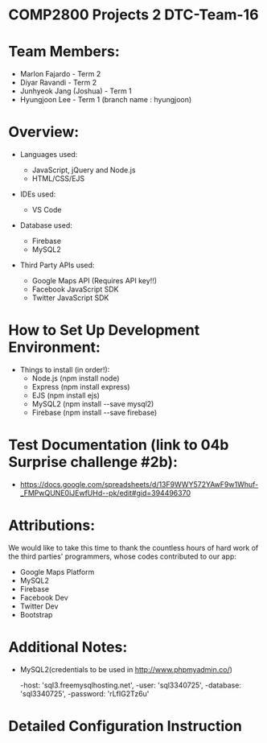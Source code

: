 # COMP2800 Projects 2 DTC-Team-16

# Team Members:
  - Marlon Fajardo - Term 2
  - Diyar Ravandi - Term 2
  - Junhyeok Jang (Joshua) - Term 1
  - Hyungjoon Lee - Term 1 (branch name : hyungjoon)


# Overview:
  - Languages used:
    - JavaScript, jQuery and Node.js
    - HTML/CSS/EJS

  - IDEs used:
    - VS Code
  
  - Database used:
    - Firebase
    - MySQL2

  - Third Party APIs used:
    - Google Maps API (Requires API key!!)
    - Facebook JavaScript SDK
    - Twitter JavaScript SDK


# How to Set Up Development Environment:
  - Things to install (in order!):
    - Node.js (npm install node)
    - Express (npm install express)
    - EJS (npm install ejs)
    - MySQL2 (npm install --save mysql2)
    - Firebase (npm install --save firebase)


# Test Documentation (link to 04b Surprise challenge #2b):
  - https://docs.google.com/spreadsheets/d/13F9WWY572YAwF9w1Whuf-_FMPwQUNE0iJEwfUHd--pk/edit#gid=394496370


# Attributions:
  We would like to take this time to thank the countless hours of hard work
  of the third parties' programmers, whose codes contributed to our app:

  - Google Maps Platform
  - MySQL2
  - Firebase
  - Facebook Dev
  - Twitter Dev
  - Bootstrap
  
  
# Additional Notes:
  - MySQL2(credentials to be used in http://www.phpmyadmin.co/)
      
      -host: 'sql3.freemysqlhosting.net',
      -user: 'sql3340725',
      -database: 'sql3340725',
      -password: 'rLfIG2Tz6u'
      
  
# Detailed Configuration Instruction

      
   
 
  

